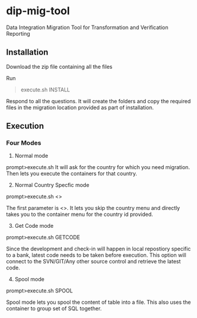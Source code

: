 # dip-mig-tool
Data Integration Migration Tool for Transformation and Verification Reporting

## Installation
Download the zip file containing all the files

Run 
>execute.sh INSTALL

Respond to all the questions. It will create the folders and copy the required files in the migration location provided as part of installation.


## Execution

### Four Modes

1) Normal mode

prompt>execute.sh
It will ask for the country for which you need migration. Then lets you execute the containers for that country.

2) Normal Country Specfic mode

prompt>execute.sh <<Countryid>>

The first parameter is <<Countryid>>. It lets you skip the country menu and directly takes you to the container menu for the country id provided.
  
3) Get Code mode
 
 prompt>execute.sh GETCODE
 
Since the development and check-in will happen in local repostiory specific to a bank, latest code needs to be taken before execution. This option will connect to the SVN/GIT/Any other source control and retrieve the latest code.

4) Spool mode

prompt>execute.sh SPOOL

Spool mode lets you spool the content of table into a file. This also uses the container to group set of SQL together.

